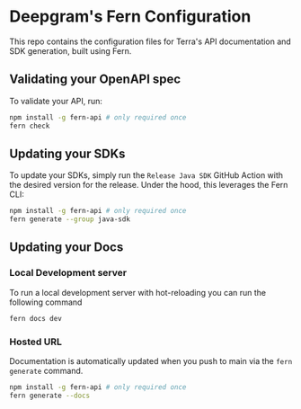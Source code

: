 # Deepgram's Fern Configuration

This repo contains the configuration files for Terra's API documentation and SDK generation, built using Fern.

## Validating your OpenAPI spec

To validate your API, run: 
```sh
npm install -g fern-api # only required once
fern check
```

## Updating your SDKs

To update your SDKs, simply run the `Release Java SDK` GitHub Action with the desired version for the release. Under the hood, this leverages the Fern CLI: 

```sh
npm install -g fern-api # only required once
fern generate --group java-sdk
```

## Updating your Docs

### Local Development server

To run a local development server with hot-reloading you can run the following command

```sh
fern docs dev
```

### Hosted URL

Documentation is automatically updated when you push to main via the `fern generate` command.

```sh
npm install -g fern-api # only required once
fern generate --docs
```

